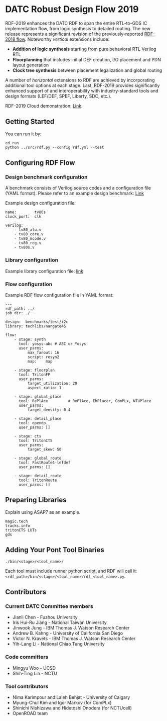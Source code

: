 DATC Robust Design Flow 2019
===

RDF-2019 enhances the DATC RDF to span the entire RTL-to-GDS IC implementation flow, from logic synthesis to detailed routing.
The new release represents a significant revision of the previously-reported [RDF-2018 flow](https://github.com/ieee-ceda-datc/RDF-2018). 
Noteworthy *vertical* extensions include:
- **Addition of logic synthesis** starting from pure behavioral RTL Verilog RTL
- **Floorplanning** that includes initial DEF creation, I/O placement and PDN layout generation
- **Clock tree synthesis** between placement legalization and global routing

A number of *horizontal* extensions to RDF are achieved by incorporating additional tool options at each stage. 
Last, RDF-2019 provides significantly enhanced support of and interoperability with industry-standard tools and design formats (LEF/DEF, SPEF, Liberty, SDC, etc.).

RDF-2019 Cloud demonstration: [Link](http://route.ucsd.edu:8080/).


Getting Started
---

You can run it by:
```
cd run
python ../src/rdf.py --config rdf.yml --test
```

Configuring RDF Flow
---

### Design benchmark configuration

A benchmark consists of Verilog source codes and a configuration file (YAML format).
Please refer to an example design benchmark: [Link](benchmarks/test/tv80)

Example design configuration file:

```
name:        tv80s
clock_port:  clk

verilog:     
    - tv80_alu.v
    - tv80_core.v
    - tv80_mcode.v
    - tv80_reg.v
    - tv80s.v
```

### Library configuration

Example library configuration file: [link](techlibs/nangate45/rdf_techlib.yml)


### Flow configuration

Example RDF flow configuration file in YAML format:

```
---
rdf_path: ../
job_dir: ./

design:  benchmarks/test/i2c
library: techlibs/nangate45

flow:
    - stage: synth
      tool: yosys-abc # ABC or Yosys
      user_parms: 
          max_fanout: 16
          script: resyn2
          map:    map
          
    - stage: floorplan
      tool: TritonFP 
      user_parms:
          target_utilization: 20
          aspect_ratio: 1

    - stage: global_place
      tool: RePlAce         # RePlAce, EhPlacer, ComPLx, NTUPlace
      user_parms: 
          target_density: 0.4

    - stage: detail_place
      tool: opendp
      user_parms: []

    - stage: cts
      tool: TritonCTS
      user_parms:
          target_skew: 50

    - stage: global_route
      tool: FastRoute4-lefdef
      user_parms: []

    - stage: detail_route
      tool: TritonRoute
      user_parms: []
```



Preparing Libraries
---

Explain using ASAP7 as an example.
```
magic.tech
tracks.info
tritonCTS LUTs
gds
```

Adding Your Pont Tool Binaries
---

`./bin/<stage>/<tool_name>/`

Each tool must include runner python script, and RDF will call it: `<rdf_path>/bin/<stage>/<tool_name>/rdf_<tool_name>.py`.


Contributors
---

### Current DATC Committee members

* Jianli Chen - Fuzhou University
* Iris Hui-Ru Jiang - National Taiwan University
* Jinwook Jung - IBM Thomas J. Watson Research Center
* Andrew B. Kahng - University of California San Diego
* Victor N. Kravets - IBM Thomas J. Watson Research Center
* Yih-Lang Li - National Chiao Tung University

### Code committers

* Mingyu Woo - UCSD
* Shih-Ting Lin - NCTU

### Tool contributors

* Nima Karimpour and Laleh Behjat - University of Calgary
* Myung-Chul Kim and Igor Markov (for ComPLx)
* Shinichi Nishizawa and Hidetoshi Onodera (for NCTUcell)
* OpenROAD team

